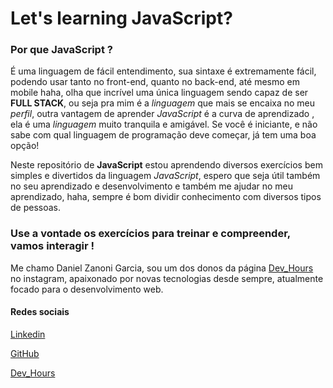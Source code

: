 # Let's learning JavaScript?

### Por que __JavaScript__ ?

É uma linguagem de fácil entendimento, sua sintaxe é extremamente fácil, podendo usar tanto no front-end, quanto no back-end, até mesmo em mobile haha, olha que incrível uma única linguagem sendo capaz de ser __FULL STACK__, ou seja pra mim é a _linguagem_ que mais se encaixa no meu _perfil_, outra vantagem de aprender _JavaScript_ é a curva de aprendizado , ela é uma _linguagem_ muito tranquila e amigável. 
Se você é iniciante, e não sabe com qual linguagem de programação deve começar, já tem uma boa opção! 

Neste repositório de __JavaScript__ estou aprendendo diversos exercícios bem simples e divertidos da linguagem _JavaScript_, espero que seja útil também no seu aprendizado e desenvolvimento e também me ajudar no meu aprendizado, haha, sempre é bom dividir conhecimento com diversos tipos de pessoas.

### Use a vontade os exercícios para treinar e compreender, vamos interagir !

Me chamo Daniel Zanoni Garcia, sou um dos donos da página [Dev_Hours](https://www.instagram.com/dev_hours) no instagram, apaixonado por novas tecnologias desde sempre, atualmente focado para o desenvolvimento web.

#### Redes sociais

[Linkedin](https://www.linkedin.com/in/daniel-zanoni-garcia)

[GitHub](https://github.com/DanielZG20)

[Dev_Hours](https://www.instagram.com/dev_hours)
